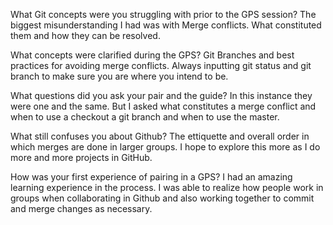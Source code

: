 What Git concepts were you struggling with prior to the GPS session?
The biggest misunderstanding I had was with Merge conflicts. What constituted them and how they can be resolved. 


What concepts were clarified during the GPS?
Git Branches and best practices for avoiding merge conflicts. Always inputting git status and git branch to make sure you are where you intend to be.

What questions did you ask your pair and the guide?
In this instance they were one and the same. But I asked what constitutes a merge conflict and when to use a checkout a git branch and when to use the master.  


What still confuses you about Github?
The ettiquette and overall order in which merges are done in larger groups. I hope to explore this more as I do more and more projects in GitHub. 

How was your first experience of pairing in a GPS?
I had an amazing learning experience in the process. I was able to realize how people work in groups when collaborating in Github and also working together to commit and merge changes as necessary.